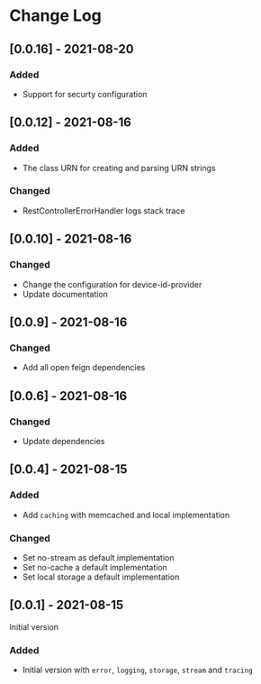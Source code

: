 # Change Log

## [0.0.16] - 2021-08-20
### Added
- Support for securty configuration

## [0.0.12] - 2021-08-16
### Added
- The class URN for creating and parsing URN strings
### Changed
- RestControllerErrorHandler logs stack trace

## [0.0.10] - 2021-08-16
### Changed
- Change the configuration for device-id-provider
- Update documentation

## [0.0.9] - 2021-08-16
### Changed
- Add all open feign dependencies

## [0.0.6] - 2021-08-16
### Changed
- Update dependencies

## [0.0.4] - 2021-08-15
### Added
- Add `caching` with memcached and local implementation

### Changed
- Set no-stream as default implementation
- Set no-cache a default implementation
- Set local storage a default implementation

## [0.0.1] - 2021-08-15
Initial version
### Added
- Initial version with `error`, `logging`, `storage`, `stream` and `tracing`


